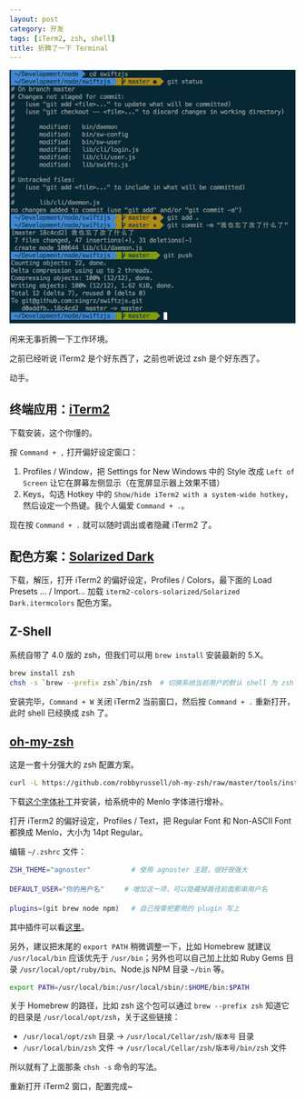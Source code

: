 ```yaml
---
layout: post
category: 开发
tags: [iTerm2, zsh, shell]
title: 折腾了一下 Terminal
---
```


![装逼的终端](/attachs/iterm2-zsh-agnoster-git.png)

闲来无事折腾一下工作环境。

之前已经听说 iTerm2 是个好东西了，之前也听说过 zsh 是个好东西了。

动手。


## 终端应用：[iTerm2](http://www.iterm2.com)

下载安装，这个你懂的。

按 `Command + ,` 打开偏好设定窗口：

1. Profiles / Window，把 Settings for New Windows 中的 Style 改成 `Left of Screen` 让它在屏幕左侧显示（在宽屏显示器上效果不错）
2. Keys，勾选 Hotkey 中的 `Show/hide iTerm2 with a system-wide hotkey`，然后设定一个热键。我个人偏爱 `Command + .`。

现在按 `Command + .` 就可以随时调出或者隐藏 iTerm2 了。


## 配色方案：[Solarized Dark](http://ethanschoonover.com/solarized)

下载，解压，打开 iTerm2 的偏好设定，Profiles / Colors，最下面的 Load Presets ... / Import... 加载 `iterm2-colors-solarized/Solarized Dark.itermcolors` 配色方案。


## Z-Shell

系统自带了 4.0 版的 zsh，但我们可以用 `brew install` 安装最新的 5.X。

```sh
brew install zsh
chsh -s `brew --prefix zsh`/bin/zsh  # 切换系统当前用户的默认 shell 为 zsh
```

安装完毕，`Command + W` 关闭 iTerm2 当前窗口，然后按 `Command + .` 重新打开，此时 shell 已经换成 zsh 了。

## [oh-my-zsh](https://github.com/robbyrussell/oh-my-zsh)

这是一套十分强大的 zsh 配置方案。

```sh
curl -L https://github.com/robbyrussell/oh-my-zsh/raw/master/tools/install.sh | sh
```

下载[这个字体补丁](https://gist.github.com/qrush/1595572/raw/417a3fa36e35ca91d6d23ac961071094c26e5fad/Menlo-Powerline.otf)并安装，给系统中的 Menlo 字体进行增补。

打开 iTerm2 的偏好设定，Profiles / Text，把 Regular Font 和 Non-ASCII Font 都换成 Menlo，大小为 14pt Regular。

编辑 `~/.zshrc` 文件：

```sh
ZSH_THEME="agnoster"          # 使用 agnoster 主题，很好很强大

DEFAULT_USER="你的用户名"     # 增加这一项，可以隐藏掉路径前面那串用户名

plugins=(git brew node npm)   # 自己按需把要用的 plugin 写上
```

其中插件可以看[这里](https://github.com/robbyrussell/oh-my-zsh/wiki/Plugins)。

另外，建议把末尾的 `export PATH` 稍微调整一下，比如 Homebrew 就建议 `/usr/local/bin` 应该优先于 `/usr/bin`；另外也可以自己加上比如 Ruby Gems 目录 `/usr/local/opt/ruby/bin`、Node.js NPM 目录 `~/bin` 等。

```sh
export PATH=/usr/local/bin:/usr/local/sbin/:$HOME/bin:$PATH
```

关于 Homebrew 的路径，比如 zsh 这个包可以通过 `brew --prefix zsh` 知道它的目录是 `/usr/local/opt/zsh`，关于这些链接：

* `/usr/local/opt/zsh` 目录 -> `/usr/local/Cellar/zsh/版本号` 目录
* `/usr/local/bin/zsh` 文件 -> `/usr/local/Cellar/zsh/版本号/bin/zsh` 文件

所以就有了上面那条 `chsh -s` 命令的写法。

重新打开 iTerm2 窗口，配置完成~
